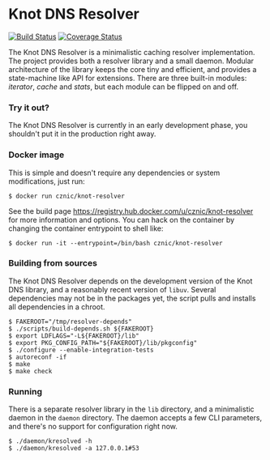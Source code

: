 # Knot DNS Resolver

[![Build Status](https://travis-ci.org/CZNIC-Labs/knot-resolver.svg?branch=master)](https://travis-ci.org/CZNIC-Labs/knot-resolver)
[![Coverage Status](https://coveralls.io/repos/CZNIC-Labs/knot-resolver/badge.svg?branch=master)](https://coveralls.io/r/CZNIC-Labs/knot-resolver?branch=master)

The Knot DNS Resolver is a minimalistic caching resolver implementation. The project provides both a resolver
library and a small daemon. Modular architecture of the library keeps the core tiny and efficient, and provides
a state-machine like API for extensions. There are three built-in modules: *iterator*, *cache* and *stats*,
but each module can be flipped on and off.

### Try it out?

The Knot DNS Resolver is currently in an early development phase, you shouldn't put it in the production right away.

### Docker image

This is simple and doesn't require any dependencies or system modifications, just run:

```
$ docker run cznic/knot-resolver
```

See the build page https://registry.hub.docker.com/u/cznic/knot-resolver for more information and options.
You can hack on the container by changing the container entrypoint to shell like:

```
$ docker run -it --entrypoint=/bin/bash cznic/knot-resolver
```

### Building from sources 

The Knot DNS Resolver depends on the development version of the Knot DNS library, and a reasonably recent version of `libuv`.
Several dependencies may not be in the packages yet, the script pulls and installs all dependencies in a chroot.

```
$ FAKEROOT="/tmp/resolver-depends"
$ ./scripts/build-depends.sh ${FAKEROOT} 
$ export LDFLAGS="-L${FAKEROOT}/lib"
$ export PKG_CONFIG_PATH="${FAKEROOT}/lib/pkgconfig"
$ ./configure --enable-integration-tests
$ autoreconf -if
$ make
$ make check
```

### Running

There is a separate resolver library in the `lib` directory, and a minimalistic daemon in
the `daemon` directory. The daemon accepts a few CLI parameters, and there's no support for configuration
right now.

```
$ ./daemon/kresolved -h
$ ./daemon/kresolved -a 127.0.0.1#53
```
